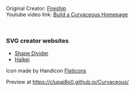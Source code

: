 Original Creator: [Fireship](https://github.com/fireship-io) <br>
Youtube video link: [Build a Curvaceous Homepage](https://youtu.be/IPJVi797Uy0)

<br>

### SVG creator websites
- [Shape Divider](https://www.shapedivider.app/)
- [Haikei](https://app.haikei.app)

Icon made by Handicon [Flaticons](https://flaticon.com) <br>

Preview at https://clupai8o0.github.io/Curvaceous/
